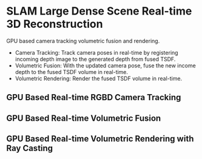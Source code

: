 # SLAM Large Dense Scene Real-time 3D Reconstruction
GPU based camera tracking volumetric fusion and rendering.
* Camera Tracking: Track camera poses in real-time by registering incoming depth image to the generated depth from fused TSDF. 
* Volumetric Fusion: With the updated camera pose, fuse the new income depth to the fused TSDF volume in real-time. 
* Volumetric Rendering: Render the fused TSDF volume in real-time.

## GPU Based Real-time RGBD Camera Tracking

## GPU Based Real-time Volumetric Fusion

## GPU Based Real-time Volumetric Rendering with Ray Casting
